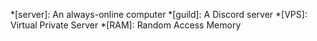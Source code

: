 *[server]: An always-online computer
*[guild]: A Discord server
*[VPS]: Virtual Private Server
*[RAM]: Random Access Memory
